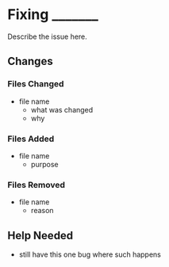 [//]: # (Fill in the blanks and delete whatever you don't need.)

# Fixing _______

Describe the issue here.

## Changes

### Files Changed

[//]: # (file name, and reason.)

* file name
    * what was changed
    * why

### Files Added

* file name
    * purpose
    
### Files Removed

* file name
    * reason
    
## Help Needed

* still have this one bug where such happens
